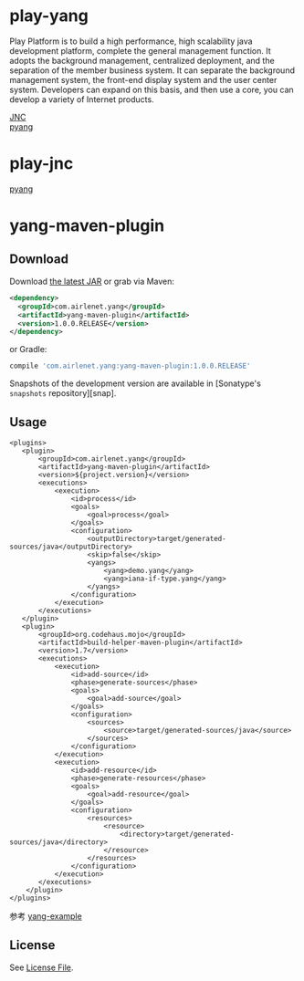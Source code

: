 # play-yang
 Play Platform is to build a high performance, high scalability java development platform, complete the general management function. It adopts the background management, centralized deployment, and the separation of the member business system. It can separate the background management system, the front-end display system and the user center system. Developers can expand on this basis, and then use a core, you can develop a variety of Internet products.
 
 [JNC](https://github.com/tail-f-systems/JNC)<br/>
 [pyang](https://github.com/mbj4668/pyang)
# play-jnc
[pyang](http://www.yang-central.org/twiki/pub/Main/YangTools/pyang.1.html)
# yang-maven-plugin

Download
--------

Download [the latest JAR](https://search.maven.org/remote_content?g=com.airlenet.yang&a=yang-maven-plugin&v=LATEST) or grab via Maven:
```xml
<dependency>
  <groupId>com.airlenet.yang</groupId>
  <artifactId>yang-maven-plugin</artifactId>
  <version>1.0.0.RELEASE</version>
</dependency>
```
or Gradle:
```groovy
compile 'com.airlenet.yang:yang-maven-plugin:1.0.0.RELEASE'
```

Snapshots of the development version are available in [Sonatype's `snapshots` repository][snap].

Usage
--------

```
<plugins>
   <plugin>
       <groupId>com.airlenet.yang</groupId>
       <artifactId>yang-maven-plugin</artifactId>
       <version>${project.version}</version>
       <executions>
           <execution>
               <id>process</id>
               <goals>
                   <goal>process</goal>
               </goals>
               <configuration>
                   <outputDirectory>target/generated-sources/java</outputDirectory>
                   <skip>false</skip>
                   <yangs>
                       <yang>demo.yang</yang>
                       <yang>iana-if-type.yang</yang>
                   </yangs>
               </configuration>
           </execution>
       </executions>
   </plugin>
   <plugin>
       <groupId>org.codehaus.mojo</groupId>
       <artifactId>build-helper-maven-plugin</artifactId>
       <version>1.7</version>
       <executions>
           <execution>
               <id>add-source</id>
               <phase>generate-sources</phase>
               <goals>
                   <goal>add-source</goal>
               </goals>
               <configuration>
                   <sources>
                       <source>target/generated-sources/java</source>
                   </sources>
               </configuration>
           </execution>
           <execution>
               <id>add-resource</id>
               <phase>generate-resources</phase>
               <goals>
                   <goal>add-resource</goal>
               </goals>
               <configuration>
                   <resources>
                       <resource>
                           <directory>target/generated-sources/java</directory>
                       </resource>
                   </resources>
               </configuration>
           </execution>
       </executions>
    </plugin>
</plugins>
```

参考 [yang-example](https://github.com/airshiplay/play-yang/tree/master/yang-example)


## License
See [License File](LICENSE).

